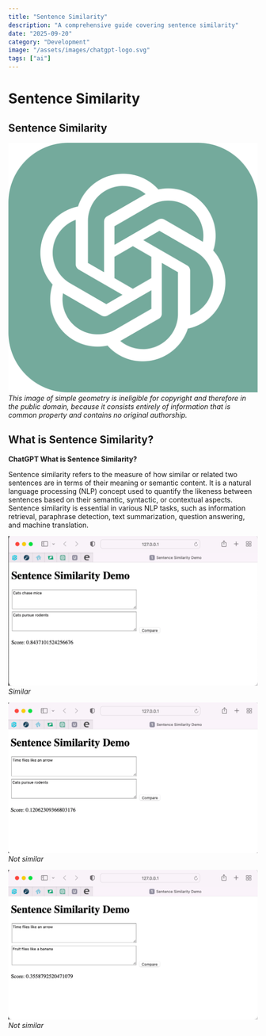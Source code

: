 ```yaml
---
title: "Sentence Similarity"
description: "A comprehensive guide covering sentence similarity"
date: "2025-09-20"
category: "Development"
image: "/assets/images/chatgpt-logo.svg"
tags: ["ai"]
---
```


# Sentence Similarity

## Sentence Similarity

![](/assets/images/sentencesimilarity/chatgpt-logo.svg)
*This image of simple geometry is ineligible for copyright and therefore in the public domain, because it consists entirely of information that is common property and contains no original authorship.*


## What is Sentence Similarity?

**ChatGPT What is Sentence Similarity?**

Sentence similarity refers to the measure of how similar or related two sentences are in terms of their meaning or semantic content. It is a natural language processing (NLP) concept used to quantify the likeness between sentences based on their semantic, syntactic, or contextual aspects. Sentence similarity is essential in various NLP tasks, such as information retrieval, paraphrase detection, text summarization, question answering, and machine translation.

![](/assets/images/sentencesimilarity/screen-shot-2023-07-19-at-7.41.32-pm-1490x894.png)
*Similar*

![](/assets/images/sentencesimilarity/screen-shot-2023-07-19-at-7.42.03-pm-1482x894.png)
*Not similar*

![](/assets/images/sentencesimilarity/screen-shot-2023-07-19-at-7.42.29-pm-1488x894.png)
*Not similar*
